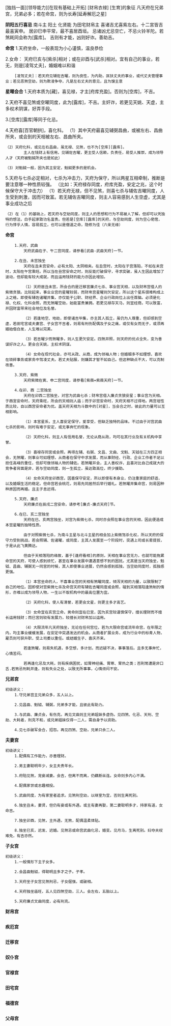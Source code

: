 [独挡一面][领导能力][在现有基础上开拓]
[财帛衣禄]
[生育]的象征
    凡天府在兄弟宫，兄弟必多；若在命宫，则为长寿[延寿解厄之星]

**阴阳五行喜忌**
南斗主 阳土 化贤能 为田宅财帛主
喜诸吉尤喜紫左右。十二宮皆吉最喜寅申。
居卯巳申平常，最不喜居酉垣。
忌诸凶尤忌空亡，不忌火铃羊陀。若煞耗同会称为[露库]。
吉则有才能，凶则好诈。善助吉。


**命宫**
1.天府坐命，一般表现为小心谨慎，温良恭俭

2.女命：
    天府巳亥与[紫杀]相对；或在卯酉与[武杀]相对。宜有自己的事业，若无，则是[凌驾丈夫]，婚姻难以和谐

        [凌驾丈夫]：若天府见辅佐吉曜，则为良性，为内助，匡扶丈夫的事业，或代丈夫管理事业；若见恶煞空劫，则为欺凌争夺，凡是左右丈夫的意见，且为馊主意

**星曜会合**
1.天府本质为[藏]，喜见禄，才主[府库充盈]。否则为[空库]，不吉。

2.天府不喜见煞或空曜同度，此为[露库]，不吉。主奸诈，若更见天姚、天虚，主多权术阴谋，好弄手段。

3.[空库][露库]等同于化忌。

4.天府喜[百官朝拱]，喜化科。
    （1）其中天府最喜见辅弼昌曲，或被左右、昌曲所夹，或会到的天相被左右、昌曲所夹。

    （2）天府化科，或见左右昌曲，虽无禄、见煞，也不为[空库][露库]。
            主人在钱财上有信用，见辅佐吉曜，更主受人信赖，负责任，易受人推崇，成为领导人才（天府被魁鉞所夹也是如此）

    （3）对魁鉞一般，因为其主安定，魁鉞更多的是机会。

5.天府与七杀必定相对，七杀为冲击力，天府为保守，所以两星互相牵制，推断是要注意哪一种性质较强。
    （比如：天府禄存同度，府库充盈，安定之兆，这个时候保守大于冲击力）
    （1）若天府无禄，但不见煞，则喜七杀与辅佐吉曜同度，人生受到刺激，因而可致富。若无辅佐吉曜同度，则主人容易感到人生空虚，尤其是事业成功之后

    （2）在（1）的基础上，若天府与空劫同度，则主人的思想和行为不易被人了解，但却可以凭独特的想法，白手起家致功名富贵。但若是[空库][露库]的天府，与空劫同度，则为空心佬倌，行为悖乎人情，容易孤立，也可以是僧道之命，隐修为佳（六亲无缘）

       

**命宫**
```
    1.天府、武曲
        天府武曲在子、午二宫同度，请参看[武曲-武曲天府]一节。

    2.在丑、未宫独坐
        天府在丑未宫安命，必有太阳、太阴相夹。在丑宫时，太阳在子宫落陷，不如在未宫时，太阳在午宫乘旺。所以当在丑宫安命之时，则反能打破保守，寻求突破，虽人生因此增加了波动，但却能有较大成就，而且运用钱财的能力亦因此增加。

        （1）天府居丑未宫，所会合的是迁移宮廉贞七杀、事业宫天相，以及财帛宫借人的紫微贪狼。比较起来，事业业宫的星曜较弱，而财帛宫星曜则欠安定，所以这个星系很难构成上上之格，即使有辅佐诸曜并集，亦仅能于公职、财经界、企业行政岗位上出任首脑。必须是化禄、化权、化科会照，而无煞曜空劫，始能富贵兼拥。若更见禄存天马，则宜经商，可以致富，并因财富带来社会地位及名誉。

        （2）若逢地空、地劫，即使诸吉毕集，亦主其人孤立，虽仍为人尊重，但却感到空虚，若田宅宮或夫妻宫、子女宫不吉者，则易有刑伤配偶及子女之痛，或仅有女而无子，或须再婚始偕白发，人生难以完美。

        （3）若吉曜少而煞曜多，则人生更欠安定。四煞并照，则天府的优点全失，变为善谋好诈之人。更会合天姚，主权术阴谋。

        （4）女命在现代社会，亦可从政、从商，成为领袖人物；但婚姻多不如理想，喜欢在琐碎事务或家务中驾凌丈夫。若丈夫贴服，则嫌其才智不如自己。但这种缺点不大，可以克制改善。

    3.天府、紫微
        天府紫微在寅、申二宫同度，请参看[紫薇=紫薇天府]一节。

    4.在卯、酉 二宫独坐
        天府在卯西二宫独坐，对宫为武曲七杀；财帛宫借入廉贞贪狼安星；事业宫为天相。于酉宮安命时，天府乘旺，所会的天相则人庙；而于卯宫安命时，天府天相不过得地。两宫垣性质比较，自以酉宫安命者为优。盖天府天相为斗数中的[对星]，当会合之时，彼此的力量可以互相影响。

        （1）本宮星系，主人喜安定保守，爱享受，但缺乏独特的品味。不过由于对宫武曲七杀的影响，则时有难于安定，或无事奔忙的现象。

        （2）天府化科，则主人有信用名誉，无论从商从政，均可在其行业及有关机构中享誉。 

        （3）喜禄存同宮或会照，再得左辅、右弼、文昌、文曲、戈魁、天钺在三方四正相会，无煞曜，则事业可如理想，从商者在保守中求发展，而从事财经、行政、企业工作者不足以担任高峰的重任，但却可做领袖人物的辅佐。若煞曜并会，主人善权诈，且喜对比自己成就大的竞争者背面是非，若与空劫同度，则一生孤立，虽达致高位，终少援助。

        （4）女命天府坐卯酉宫，因喜保守安定，所以即使有本身业，仍注重家庭的舒适，以及婚姻生活的稳定。但命宫若会桃花，则易先同居然后举行婚礼。若煞曜并集命宫，则易因种种原因而再婚。且主子息迟得。

    5.天府、廉贞
        天府廉贞在辰戌二宫安命，请参考[廉贞-廉贞天府]节。

    6.在巳、亥二宫独坐
        天府在巳、亥两宫独坐，对宫为紫微七杀，同时亦会照在事业宫的天相，因此便造成本宫星曜的独特性质。

        由于对照紫微七杀，为南斗主星与北斗主星的相会加上紫微驾杀化权，所以天府的保守力受到挑战，若会照辅、佐诸曜，或同度，主其人发展至一个阶段时，突遇上司或长辈提拔，于是从此飞黄腾达。

        但由于天相落陷的缘故，基于[逢府看相]的原则，天相在事业宫无力，也就可能拖累命宫的天府，可使人感到烦忙，甚至在事业发展中遭遇意想不到的困扰。尤其是当天府独坐，魁钺、昌曲、辅弼无一同宮的时候，其人即使事业进展，仍然会感到孤独，当空劫同度时，孤独感更强。

        （1）本宫坐命的人，不喜事业宫的天相有煞曜同度，倾泻天相的力量，以致限制了自己的地位。因即使对宫紫微七杀及命宫天府有辅佐吉曜同度或会照，碰到天相落陷逢煞制的情形，亦难以成为领导人物，一生以不取机构中的最高位置为宜。

        （2）天府化科，使人有清誉，若更会文星，则更主多才高艺。

        （3）女命宜在亥宫立命，男命则宜在巳宮，因为亥宫较谨慎保守，擅长理财而不擅长运用钱财；而巳宮则较有发展力，较擅长对财帛加以运用。

        （4）大限流年凡天府独坐，无论在任何宫位，若为大限命宫或流年命宫，在年限之内，均主事业缓缓发展，在安定中突遇发达的机会。从商者扩展业务，成为行业中的标青人物，雇员则可获升职，受上司委以重任。或结婚生子、喜庆齐来。

        若逢煞曜，则易失机遇，多空想，多计划，而迟疑不决，事事落后。且多无事奔忙，心情苦闷。

        若再逢化忌及大耗，则有疾病困扰，如胃神经痛、胃寒、胃热之类；否則常遭是非口舌.若煞忌刑耗并逢，则有失业之处，以致无所事事，心情烦闷不安。

```

**兄弟宫**
```
初级讲义：
    1.守兄弟宫主兄弟众多，五人以上。

    2.见昌曲、魁钺、辅弼，兄弟多才能，且彼此有助力。

    3.与武曲、廉贞会，有伤克。再见文曲则主兄弟姐妹多虚伪。见四煞、化忌、天刑、空劫、大耗者，刑克不和，或兄弟姐妹仅得一二人，需自身予以资助。

    4.见七杀破军会合，招怨。再见四煞、空劫，兄弟只余二人。
```

**夫妻宫**
```
初级讲义：
    1.配偶有工作能力，亦善理财。

    2.男主妻聪明年少，女主夫贵年长。

    3.府陷见煞，宠妾减妻。会吉，但离不而离，仍藕断丝连。女命则多内心不满。

    4.配偶家世或志趣相投。

    5.武曲同度，为有家室者追求。见煞刑空幼，以继室为宜，否则生离死别。

    6.独坐丑未，妻贤，但仍有妾或有外遇。或主有妻再娶，第二妻聪明多才，持家有道，女命吉。

    7.独坐卯酉，见煞，主外遇，无煞，配偶温柔体贴。

    8.独坐巳亥，迟发、迟婚。见煞忌或命宫武曲化忌，婚变。见月马，生离死别。妇夺夫杈难免，有吉亦然。
```

**子女宫**
```
初级讲义：
    1.一般情形下主子女多。

    2.会昌曲魁钺，得聪明且多才之子。子孝。

    3.天府坐子女宫见煞刑忌，子女倔强，或破相。

    4.天府独坐庙旺，五人见四煞空劫，三人。会左右，五胎以上。

    5.天府廉贞文曲同度，必有刑克。
```

**财帛宫**
```

```

**疾厄宫**
```

```

**迁移宫**
```

```

**奴仆宫**
```

```

**官禄宫**
```

```

**田宅宫**
```

```

**福德宫**
```

```

**父母宫**
```

```
